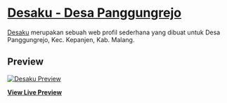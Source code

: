 # [Desaku - Desa Panggungrejo](https://desapagarbesi.net)

[Desaku](https://panggungrejo.my.id) merupakan sebuah web profil sederhana yang dibuat untuk Desa Panggungrejo, Kec. Kepanjen, Kab. Malang.

## Preview

[![Desaku Preview](![image](https://user-images.githubusercontent.com/79823574/176401639-6ed7089c-057a-4345-bdf4-32d09307fd45.png)
)](https://panggungrejo.my.id)

**[View Live Preview](https://panggungrejo.my.id)**
<!-- 
## About

Desaku dibangun dengan berbasiskan tema Agency dari Start Bootstrap.<br/>

[Agency](https://startbootstrap.com/template-overviews/agency/) is a one page agency portfolio theme for [Bootstrap](http://getbootstrap.com/) created by [Start Bootstrap](http://startbootstrap.com/). This theme features several content sections, a responsive portfolio grid with hover effects, full page portfolio item modals, a responsive timeline, and a working PHP contact form.

## Copyright and License

Copyright 2013-2018 Blackrock Digital LLC. Code released under the [MIT](https://github.com/BlackrockDigital/startbootstrap-agency/blob/gh-pages/LICENSE) license. -->
